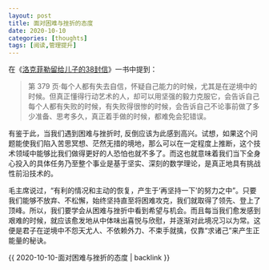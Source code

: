 ```yaml
---
layout: post
title: 面对困难与挫折的态度
date: 2020-10-10
categories: [thoughts]
tags: [阅读,管理提升]
---
```


在《[洛克菲勒留给儿子的38封信](https://book.douban.com/subject/26443717/)》一书中提到：

> 第 379 页·每个人都有失去自信，怀疑自己能力的时候，尤其是在逆境中的时候。但真正懂得行动艺术的人，却可以用坚强的毅力克服它，会告诉自己每个人都有失败的时候，有失败得很惨的时候，会告诉自己不论事前做了多少准备、思考多久，真正着手做的时候，都难免会犯错误。

有鉴于此，当我们遇到困难与挫折时, 反倒应该为此感到高兴。试想，如果这个问题能使我们陷入苦思冥想、茫然无措的境地，那么可以在一定程度上推断，这个技术领域中能够比我们做得更好的人恐怕也就不多了。而这也就意味着我们当下全身心投入的具体任务乃至整个事业是基于坚实、深刻的数学理论，是真正地具有挑战性前沿技术的。

毛主席说过，“有利的情况和主动的恢复，产生于‘再坚持一下’的努力之中”。只要我们能够不放弃、不松懈，始终坚持直至将困难攻克，我们就取得了领先、登上了顶峰。所以，我们要学会从困难与挫折中看到希望与机会。而且每当我们愈发感到艰难的时候，就应该愈发地从中体味出喜悦与欣慰，并逐渐对此境况习以为常。这便是君子在逆境中不怨天尤人、不依赖外力、不束手就擒，仅靠“求诸己”来产生正能量的秘诀。

{{ 2020-10-10-面对困难与挫折的态度 | backlink }}
